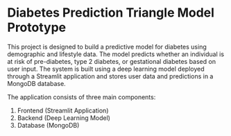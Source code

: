 # Diabetes Prediction Triangle Model Prototype

This project is designed to build a predictive model for diabetes using demographic and lifestyle data. The model predicts whether an individual is at risk of pre-diabetes, type 2 diabetes, or gestational diabetes based on user input. 
The system is built using a deep learning model deployed through a Streamlit application and stores user data and predictions in a MongoDB database.

The application consists of three main components:

1. Frontend (Streamlit Application)
2. Backend (Deep Learning Model)
3. Database (MongoDB)
